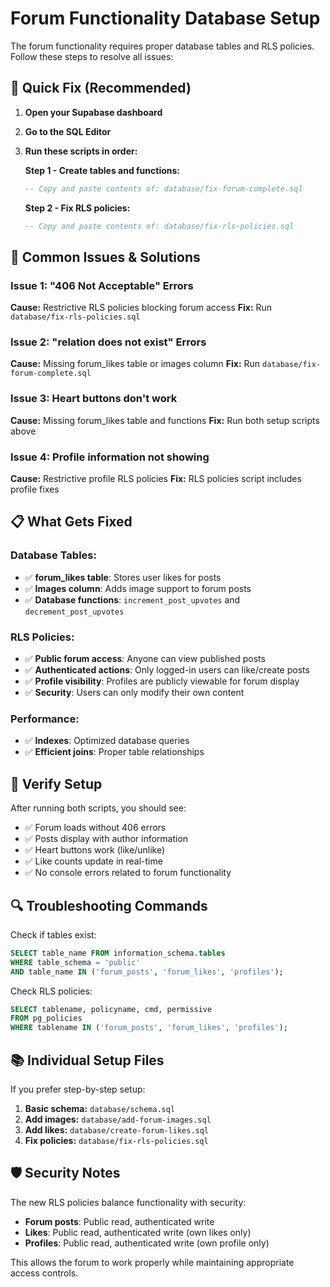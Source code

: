 # Forum Functionality Database Setup

The forum functionality requires proper database tables and RLS policies. Follow these steps to resolve all issues:

## 🔧 Quick Fix (Recommended)

1. **Open your Supabase dashboard**
2. **Go to the SQL Editor**
3. **Run these scripts in order:**

   **Step 1 - Create tables and functions:**
   ```sql
   -- Copy and paste contents of: database/fix-forum-complete.sql
   ```

   **Step 2 - Fix RLS policies:**
   ```sql
   -- Copy and paste contents of: database/fix-rls-policies.sql
   ```

## 🚨 Common Issues & Solutions

### Issue 1: "406 Not Acceptable" Errors
**Cause:** Restrictive RLS policies blocking forum access
**Fix:** Run `database/fix-rls-policies.sql`

### Issue 2: "relation does not exist" Errors  
**Cause:** Missing forum_likes table or images column
**Fix:** Run `database/fix-forum-complete.sql`

### Issue 3: Heart buttons don't work
**Cause:** Missing forum_likes table and functions
**Fix:** Run both setup scripts above

### Issue 4: Profile information not showing
**Cause:** Restrictive profile RLS policies
**Fix:** RLS policies script includes profile fixes

## 📋 What Gets Fixed

### Database Tables:
- ✅ **forum_likes table**: Stores user likes for posts  
- ✅ **Images column**: Adds image support to forum posts
- ✅ **Database functions**: `increment_post_upvotes` and `decrement_post_upvotes`

### RLS Policies:
- ✅ **Public forum access**: Anyone can view published posts
- ✅ **Authenticated actions**: Only logged-in users can like/create posts
- ✅ **Profile visibility**: Profiles are publicly viewable for forum display
- ✅ **Security**: Users can only modify their own content

### Performance:
- ✅ **Indexes**: Optimized database queries
- ✅ **Efficient joins**: Proper table relationships

## 🧪 Verify Setup

After running both scripts, you should see:
- ✅ Forum loads without 406 errors
- ✅ Posts display with author information  
- ✅ Heart buttons work (like/unlike)
- ✅ Like counts update in real-time
- ✅ No console errors related to forum functionality

## 🔍 Troubleshooting Commands

Check if tables exist:
```sql
SELECT table_name FROM information_schema.tables 
WHERE table_schema = 'public' 
AND table_name IN ('forum_posts', 'forum_likes', 'profiles');
```

Check RLS policies:
```sql
SELECT tablename, policyname, cmd, permissive 
FROM pg_policies 
WHERE tablename IN ('forum_posts', 'forum_likes', 'profiles');
```

## 📚 Individual Setup Files

If you prefer step-by-step setup:
1. **Basic schema:** `database/schema.sql`
2. **Add images:** `database/add-forum-images.sql`  
3. **Add likes:** `database/create-forum-likes.sql`
4. **Fix policies:** `database/fix-rls-policies.sql`

## 🛡️ Security Notes

The new RLS policies balance functionality with security:
- **Forum posts**: Public read, authenticated write
- **Likes**: Public read, authenticated write (own likes only)  
- **Profiles**: Public read, authenticated write (own profile only)

This allows the forum to work properly while maintaining appropriate access controls.
